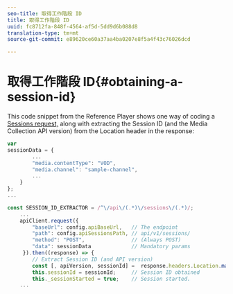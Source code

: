 ```yaml
---
seo-title: 取得工作階段 ID
title: 取得工作階段 ID
uuid: fc8712fa-848f-4564-af5d-5dd9d6b088d8
translation-type: tm+mt
source-git-commit: e89620ce60a37aa4ba0207e8f5a4f43c76026dcd

---
```



# 取得工作階段 ID{#obtaining-a-session-id}

This code snippet from the Reference Player shows one way of coding a [Sessions request,](/help/media-collection-api/mc-api-ref/mc-api-sessions-req.md) along with extracting the Session ID (and the Media Collection API version) from the Location header in the response:

```js
var  
sessionData = { 
        ... 
        "media.contentType": "VOD", 
        "media.channel": "sample-channel", 
        ... 
    } 
}; 
...

const SESSION_ID_EXTRACTOR = /^\/api\/(.*)\/sessions\/(.*)/; 
    ...
    apiClient.request({ 
        "baseUrl": config.apiBaseUrl,   // The endpoint 
        "path": config.apiSessionsPath, // api/v1/sessions/ 
        "method": "POST",               // (Always POST) 
        "data": sessionData             // Mandatory params 
     }).then((response) => { 
        // Extract Session ID (and API version) 
        const [, apiVersion, sessionId] =  response.headers.Location.match(SESSION_ID_EXTRACTOR);  
        this.sessionId = sessionId;     // Session ID obtained 
        this._sessionStarted = true;    // Session started. 
    ...
```

